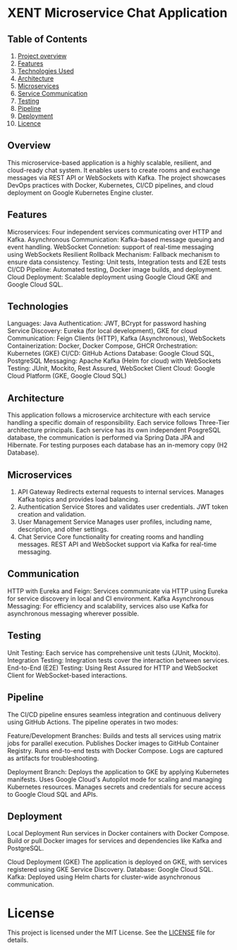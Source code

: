 # XENT Microservice Chat Application


## Table of Contents

1. [Project overview](#Overview)
2. [Features](#Features)
3. [Technologies Used](#Technologies)
4. [Architecture](#Architecture)
5. [Microservices](#Microservices)
6. [Service Communication](#Communication)
7. [Testing](#Testing)
8. [Pipeline](#Pipeline)
9. [Deployment](#Deployment)
10. [Licence](#Licence)

 
## Overview

This microservice-based application is a highly scalable, resilient, and cloud-ready chat system.
It enables users to create rooms and exchange messages via REST API or WebSockets with Kafka.
The project showcases DevOps practices with Docker, Kubernetes, CI/CD pipelines, and cloud deployment on Google Kubernetes Engine cluster.

## Features

Microservices: Four independent services communicating over HTTP and Kafka.
Asynchronous Communication: Kafka-based message queuing and event handling.
WebSocket Connetion: support of real-time messaging using WebSockets
Resilient Rollback Mechanism: Fallback mechanism to ensure data consistency.
Testing: Unit tests, Integration tests and E2E tests
CI/CD Pipeline: Automated testing, Docker image builds, and deployment.
Cloud Deployment: Scalable deployment using Google Cloud GKE and Google Cloud SQL.

## Technologies

Languages: Java
Authentication: JWT, BCrypt for password hashing
Service Discovery: Eureka (for local development), GKE for cloud
Communication: Feign Clients (HTTP), Kafka (Asynchronous), WebSockets
Containerization: Docker, Docker Compose, GHCR
Orchestration: Kubernetes (GKE)
CI/CD: GitHub Actions
Database: Google Cloud SQL, PostgreSQL
Messaging: Apache Kafka (Helm for cloud) with WebSockets
Testing: JUnit, Mockito, Rest Assured, WebSocket Client
Cloud: Google Cloud Platform (GKE, Google Cloud SQL)

## Architecture

This application follows a microservice architecture with each service handling a specific domain of responsibility. Each service follows 
Three-Tier architecture principals. Each service has its own independent PosgreSQL database, the communication is performed via Spring Data JPA and Hibernate.
For testing purposes each database has an in-memory copy (H2 Database).

## Microservices

1. API Gateway
Redirects external requests to internal services.
Manages Kafka topics and provides load balancing.
2. Authentication Service
Stores and validates user credentials.
JWT token creation and validation.
3. User Management Service
Manages user profiles, including name, description, and other settings.
4. Chat Service
Core functionality for creating rooms and handling messages.
REST API and WebSocket support via Kafka for real-time messaging.

## Communication

HTTP with Eureka and Feign: Services communicate via HTTP using Eureka for service discovery in local and CI environment.
Kafka Asynchronous Messaging: For efficiency and scalability, services also use Kafka for asynchronous messaging wherever possible.

## Testing

Unit Testing: Each service has comprehensive unit tests (JUnit, Mockito).
Integration Testing: Integration tests cover the interaction between services.
End-to-End (E2E) Testing: Using Rest Assured for HTTP and WebSocket Client for WebSocket-based interactions.

## Pipeline

The CI/CD pipeline ensures seamless integration and continuous delivery using GitHub Actions. The pipeline operates in two modes:

Feature/Development Branches:
Builds and tests all services using matrix jobs for parallel execution.
Publishes Docker images to GitHub Container Registry.
Runs end-to-end tests with Docker Compose.
Logs are captured as artifacts for troubleshooting.

Deployment Branch:
Deploys the application to GKE by applying Kubernetes manifests.
Uses Google Cloud's Autopilot mode for scaling and managing Kubernetes resources.
Manages secrets and credentials for secure access to Google Cloud SQL and APIs.

## Deployment

Local Deployment
Run services in Docker containers with Docker Compose.
Build or pull Docker images for services and dependencies like Kafka and PostgreSQL.

Cloud Deployment (GKE)
The application is deployed on GKE, with services registered using GKE Service Discovery.
Database: Google Cloud SQL.
Kafka: Deployed using Helm charts for cluster-wide asynchronous communication.


# License

This project is licensed under the MIT License. See the [LICENSE](./LICENSE) file for details.
